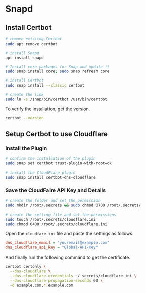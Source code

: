 # Snapd
## Install Certbot
```bash
# remove exisitng Certbot
sudo apt remove certbot

# install Snapd
apt install snapd

# Install core packages for Snap and update it
sudo snap install core; sudo snap refresh core

# install Certbot
sudo snap install --classic certbot

# create the link
sudo ln -s /snap/bin/certbot /usr/bin/certbot
```
To verify the installation, get the version.
```bash
certbot --version
```

## Setup Certbot to use Cloudflare
### Install the Plugin
```bash
# confirm the installation of the plugin
sudo snap set certbot trust-plugin-with-root=ok

# install the CloudFlare plugin
sudo snap install certbot-dns-cloudflare
```
### Save the CloudFalre API Key and Details
```bash
# create the folder and set the permission
sudo mkdir /root/.secrets && sudo chmod 0700 /root/.secrets/

# create the setting file and set the permissions
sudo touch /root/.secrets/cloudflare.ini
sudo chmod 0400 /root/.secrets/cloudflare.ini
```
Open the `cloudfare.ini` file and paste the settings as follows:
```ini
dns_cloudflare_email = "youremail@example.com"
dns_cloudflare_api_key = "Global-API-Key"
```
And finally run the following command to get the certificate.
```bash
certbot certonly \
  --dns-cloudflare \
  --dns-cloudflare-credentials ~/.secrets/cloudflare.ini \
  --dns-cloudflare-propagation-seconds 60 \
  -d example.com,*.example.com
```
